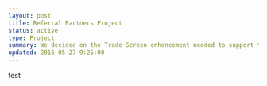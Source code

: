 ```yaml
---
layout: post
title: Referral Partners Project
status: active
type: Project
summary: We decided on the Trade Screen enhancement needed to support the project.  Received feedback from Annelies and Steve L.
updated: 2016-05-27 9:25:00
---
```


test


